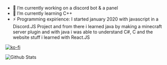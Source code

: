 - 🔭 I’m currently working on a discord bot & a panel
- 🌱 I’m currently learning C++
- ⚡ Programming expirience: I started january 2020 with javascript in a Discord.JS Project and from there i learned java by making a minecraft server plugin and with java i was able to understand C#, C and the website stuff i learned with React.JS

[![ko-fi](https://ko-fi.com/img/githubbutton_sm.svg)](https://ko-fi.com/C0C24MAB8)

![Github Stats](https://github-readme-stats.vercel.app/api?username=xapu1337&count_private=true&theme=dark&show_icons=true)

<!--
**Xapu1337/xapu1337** is a ✨ _special_ ✨ repository because its `README.md` (this file) appears on your GitHub profile.

Here are some ideas to get you started:

- 🔭 I’m currently working on ...
- 🌱 I’m currently learning ...
- 👯 I’m looking to collaborate on ...
- 🤔 I’m looking for help with ...
- 💬 Ask me about ...
- 📫 How to reach me: ...
- 😄 Pronouns: ...
- ⚡ Fun fact: ...
-->
